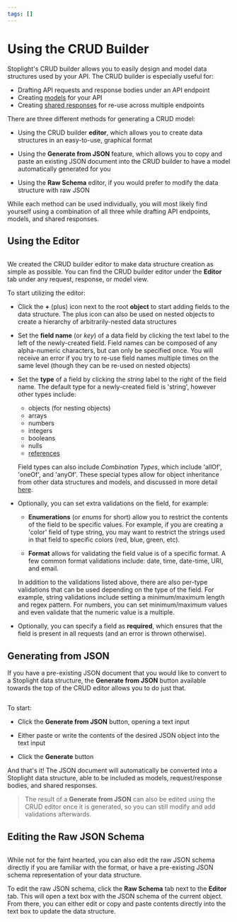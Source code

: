 ```yaml
---
tags: []
---
```


# Using the CRUD Builder

Stoplight's CRUD builder allows you to easily design and model data structures
used by your API. The CRUD builder is especially useful for:

* Drafting API requests and response bodies under an API endpoint
* Creating [models]() for your API
* Creating [shared responses]() for
  re-use across multiple endpoints

There are three different methods for generating a CRUD model:

* Using the CRUD builder **editor**, which allows you to create data structures
  in an easy-to-use, graphical format

* Using the **Generate from JSON** feature, which allows you to copy and paste
  an existing JSON document into the CRUD builder to have a model automatically
  generated for you

* Using the **Raw Schema** editor, if you would prefer to modify the data
  structure with raw JSON

While each method can be used individually, you will most likely find yourself
using a combination of all three while drafting API endpoints, models, and
shared responses.

## Using the Editor

![]()

We created the CRUD builder editor to make data structure creation as simple as
possible. You can find the CRUD builder editor under the **Editor** tab under
any request, response, or model view.

To start utilizing the editor:

* Click the **+** (plus) icon next to the root **object** to start adding fields
  to the data structure. The plus icon can also be used on nested objects to
  create a hierarchy of arbitrarily-nested data structures

* Set the **field name** (or _key_) of a data field by clicking the text label
  to the left of the newly-created field. Field names can be composed of any
  alpha-numeric characters, but can only be specified once. You will receive an
  error if you try to re-use field names multiple times on the same level
  (though they can be re-used on nested objects)

* Set the **type** of a field by clicking the _string_ label to the right of
  the field name. The default type for a newly-created field is 'string',
  however other types include:

  * objects (for nesting objects)
  * arrays
  * numbers
  * integers
  * booleans
  * nulls
  * [references]()

  Field types can also include _Combination Types_, which include 'allOf',
  'oneOf', and 'anyOf'. These special types allow for object inheritance from
  other data structures and models, and discussed in more detail
  [here]().

* Optionally, you can set extra validations on the field, for example:

  * **Enumerations** (or _enums_ for short) allow you to restrict the contents
    of the field to be specific values. For example, if you are creating a
    'color' field of type string, you may want to restrict the strings used in
    that field to specific colors (red, blue, green, etc).

  * **Format** allows for validating the field value is of a specific format. A
    few common format validations include: date, time, date-time, URI, and
    email.

  In addition to the validations listed above, there are also per-type
  validations that can be used depending on the type of the field. For example,
  string validations include setting a minimum/maximum length and regex pattern.
  For numbers, you can set minimum/maximum values and even validate that the
  numeric value is a multiple.

* Optionally, you can specify a field as **required**, which ensures that the
  field is present in all requests (and an error is thrown otherwise).

## Generating from JSON

If you have a pre-existing JSON document that you would like to convert to a
Stoplight data structure, the **Generate from JSON** button available towards
the top of the CRUD editor allows you to do just that.

![]()

To start:

* Click the **Generate from JSON** button, opening a text input

* Either paste or write the contents of the desired JSON object into the text input

* Click the **Generate** button

And that's it! The JSON document will automatically be converted into a
Stoplight data structure, able to be included as models, request/response
bodies, and shared responses.

> The result of a **Generate from JSON** can also be edited using the CRUD
> editor once it is generated, so you can still modify and add validations
> afterwards.

## Editing the Raw JSON Schema

![]()

While not for the faint hearted, you can also edit the raw JSON schema directly
if you are familiar with the format, or have a pre-existing JSON schema
representation of your data structure.

To edit the raw JSON schema, click the **Raw Schema** tab next to the **Editor**
tab. This will open a text box with the JSON schema of the current object. From
there, you can either edit or copy and paste contents directly into the text box
to update the data structure.

